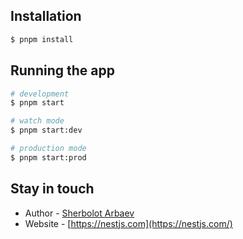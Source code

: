 ## Installation

```bash
$ pnpm install
```

## Running the app

```bash
# development
$ pnpm start

# watch mode
$ pnpm start:dev

# production mode
$ pnpm start:prod
```

## Stay in touch

- Author - [Sherbolot Arbaev](https://sherbolotarbaev.pro/)
- Website - [https://nestjs.com](https://nestjs.com/)
